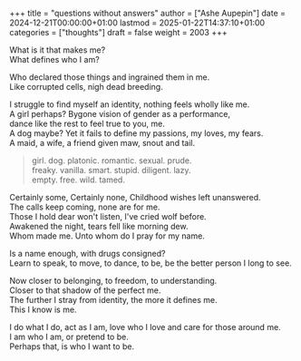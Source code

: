 +++
title = "questions without answers"
author = ["Ashe Aupepin"]
date = 2024-12-21T00:00:00+01:00
lastmod = 2025-01-22T14:37:10+01:00
categories = ["thoughts"]
draft = false
weight = 2003
+++

What is it that makes me?<br />
What defines who I am?<br />

<!--more-->

Who declared those things and ingrained them in me.<br />
Like corrupted cells, nigh dead breeding.

I struggle to find myself an identity, nothing feels wholly like me.<br />
A girl perhaps? Bygone vision of gender as a performance,<br />
dance like the rest to feel true to you, me.<br />
A dog maybe? Yet it fails to define my passions, my loves, my fears.<br />
A maid, a wife, a friend given maw, snout and tail.

> girl. dog. platonic. romantic. sexual. prude.<br />
> freaky. vanilla. smart. stupid. diligent. lazy.<br />
> empty. free. wild. tamed.

Certainly some, Certainly none, Childhood wishes left unanswered.<br />
The calls keep coming, none are for me.<br />
Those I hold dear won't listen, I've cried wolf before.<br />
Awakened the night, tears fell like morning dew.<br />
Whom made me. Unto whom do I pray for my name.

Is a name enough, with drugs consigned?<br />
Learn to speak, to move, to dance, to be, be the better person I long to see.

Now closer to belonging, to freedom, to understanding.<br />
Closer to that shadow of the perfect me.<br />
The further I stray from identity, the more it defines me.<br />
This I know is me.

I do what I do, act as I am, love who I love and care for those around me.<br />
I am who I am, or pretend to be.<br />
Perhaps that, is who I want to be.
